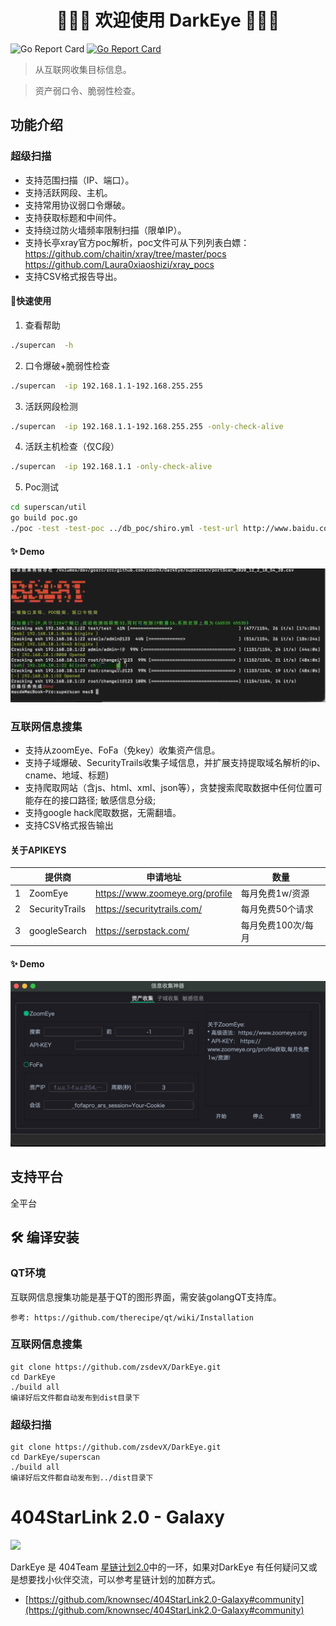 <h1 align="center">👏👏👏 欢迎使用 DarkEye 👏👏👏</h1>

![Go Report Card](https://img.shields.io/github/release-date/zsdevX/DarkEye) [![Go Report Card](https://goreportcard.com/badge/github.com/zsdevX/DarkEye)](https://goreportcard.com/report/github.com/zsdevX/DarkEye)


> 从互联网收集目标信息。

> 资产弱口令、脆弱性检查。

## 功能介绍


### 超级扫描
- 支持范围扫描（IP、端口）。
- 支持活跃网段、主机。
- 支持常用协议弱口令爆破。
- 支持获取标题和中间件。
- 支持绕过防火墙频率限制扫描（限单IP）。
- 支持长亭xray官方poc解析，poc文件可从下列列表白嫖：
    https://github.com/chaitin/xray/tree/master/pocs
    https://github.com/Laura0xiaoshizi/xray_pocs
- 支持CSV格式报告导出。

#### 🚀快速使用 
1. 查看帮助
```bash
./supercan  -h
```
2. 口令爆破+脆弱性检查
```bash
./supercan  -ip 192.168.1.1-192.168.255.255
```
3. 活跃网段检测
```bash
./supercan  -ip 192.168.1.1-192.168.255.255 -only-check-alive
```
4. 活跃主机检查（仅C段）
```bash
./supercan  -ip 192.168.1.1 -only-check-alive
```
5. Poc测试
```bash
cd superscan/util
go build poc.go
./poc -test -test-poc ../db_poc/shiro.yml -test-url http://www.baidu.com
```
#### ✨ Demo
![avatar](screenshot/superscan.jpg)

### 互联网信息搜集
- 支持从zoomEye、FoFa（免key）收集资产信息。
- 支持子域爆破、SecurityTrails收集子域信息，并扩展支持提取域名解析的ip、cname、地域、标题)
- 支持爬取网站（含js、html、xml、json等），贪婪搜索爬取数据中任何位置可能存在的接口路径; 敏感信息分级;
- 支持google hack爬取数据，无需翻墙。
- 支持CSV格式报告输出  

#### 关于APIKEYS
 |  | 提供商   | 申请地址 | 数量 |
 | ----- | --------- | ----------- | ------- |
 | 1 | ZoomEye |   https://www.zoomeye.org/profile          |    每月免费1w/资源     |
 | 2  | SecurityTrails     |  https://securitytrails.com/    |    每月免费50个请求      |
 | 3  | googleSearch     | https://serpstack.com/    |    每月免费100次/每月     |
 
#### ✨ Demo
![avatar](screenshot/darkeye.gif)


## 支持平台
全平台


## 🛠 编译安装

### QT环境
互联网信息搜集功能是基于QT的图形界面，需安装golangQT支持库。
```qt
参考: https://github.com/therecipe/qt/wiki/Installation
```

### 互联网信息搜集
```golnag
git clone https://github.com/zsdevX/DarkEye.git
cd DarkEye
./build all
编译好后文件都自动发布到dist目录下
```

### 超级扫描
```golang
git clone https://github.com/zsdevX/DarkEye.git
cd DarkEye/superscan
./build all
编译好后文件都自动发布到../dist目录下
```

# 404StarLink 2.0 - Galaxy
![](https://github.com/knownsec/404StarLink-Project/raw/master/logo.png)

DarkEye 是 404Team [星链计划2.0](https://github.com/knownsec/404StarLink2.0-Galaxy)中的一环，如果对DarkEye 有任何疑问又或是想要找小伙伴交流，可以参考星链计划的加群方式。

- [https://github.com/knownsec/404StarLink2.0-Galaxy#community](https://github.com/knownsec/404StarLink2.0-Galaxy#community)


